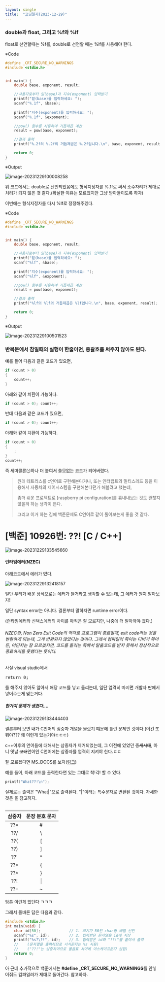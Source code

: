 ```yaml
---
layout: single
title:  "코딩일지(2023-12-29)"
---
```




### double과 float, 그리고 %f와 %lf

float로 선언할때는 %f를, double로 선언할 때는 %lf를 사용해야 한다.


※Code
```c
#define _CRT_SECURE_NO_WARNINGS
#include <stdio.h>


int main() {
    double base, exponent, result;

    //사용자로부터 밑(base)과 지수(exponent) 입력받기
    printf("밑(base)를 입력하세요: ");
    scanf("%.1f", &base);
    
    printf("지수(exponent)를 입력하세요: ");
    scanf("%.1f", &exponent);

    //pow() 함수를 사용하여 거듭제곱 계산
    result = pow(base, exponent);

    //결과 출력
    printf("%.2f의 %.2f의 거듭제곱은 %.2f입니다.\n", base, exponent, result);

    return 0;
}

```
※Output

![image-20231229100008258](./../images/image-20231229100008258.png)

위 코드에서는 double로 선언되었음에도 형식지정자를 %.1f로 써서 소수자리가 제대로 처리가 되지 않은 것 같다.(확실한 이유는 모르겠지만 그냥 받아들이도록 하자)

이번에는 형식지정자를 다시 %lf로 정정해주겠다.

※Code

```c
#define _CRT_SECURE_NO_WARNINGS
#include <stdio.h>


int main() {
    double base, exponent, result;

    //사용자로부터 밑(base)과 지수(exponent) 입력받기
    printf("밑(base)를 입력하세요: ");
    scanf("%lf", &base);
    
    printf("지수(exponent)를 입력하세요: ");
    scanf("%lf", &exponent);

    //pow() 함수를 사용하여 거듭제곱 계산
    result = pow(base, exponent);

    //결과 출력
    printf("%lf의 %lf의 거듭제곱은 %lf입니다.\n", base, exponent, result);

    return 0;
}

```



※Output

![image-20231229100501523](./../images/image-20231229100501523.png)





### 반복문에서 참일때의 실행이 한줄이면, 중괄호를 써주지 않아도 된다.

예를 들어 다음과 같은 코드가 있으면,

```c
if (count > 0)
{
    count++;
}
```

아래와 같이 치환이 가능하다.

```c
if (count > 0); count++;
```





반대 다음과 같은 코드가 있으면,

```c
if (count > 0); count++;
```

아래와 같이 치환이 가능하다.

```c
if (count > 0)
{
    ;
}
count++;
```

즉 세미콜론(;)하나 더 붙여서 쓸모없는 코드가 되어버렸다.



> 원래 테트리스를 c언어로 구현해본다거나, 또는 인터럽트와 멀티스레드 등을 이용해서 자동차의 제어시스템을 구현해본다던가 해볼려고 했는데,
>
> 좀더 쉬운 프로젝트로 [raspberry pi configuration]를 흉내내보는 것도 괜찮지 않을까 하는 생각이 든다.
>
> 그리고 이거 하는 김에 백준문제도 C언어로 같이 풀어보는게 좋을 것 같다.



# [백준] 10926번: ??! [C / C++]

![image-20231229133545660](./../images/image-20231229133545660.png)

#### 런타임에러(NZEC)

아래코드에서 에러가 떴다.

![image-20231229132418157](./../images/image-20231229132418157.png)

일단 우리가 배운 상식으로는 에러가 뜰거라고 생각할 수 있는데, 그 에러가 뭔지 알아보자!

일단 syntax error는 아니다. 결론부터 말하자면 runtime error이다.

(런타임에러와 신택스에러의 차이를 아직은 잘 모르지만, 나중에 더 알아봐야 겠다.)

###### NZEC란, Non Zero Exit Code의 약자로 프로그램이 종료될때, exit code라는 것을 반환하게 되는데, 그게 반환되지 않았다는 것이다. 그래서 컴파일러 쪽이는 디버거 쪽이든, 어딘지는 잘 모르겠지만, 코드를 돌리는 쪽에서 탈출코드를 받지 못해서 정상적으로 종료하지를 못했다는 뜻이다.

사실 visual studio에서 <pre>return 0;</pre>를 해주지 않아도 알아서 해당 코드를 넣고 돌리는데, 일단 엄격히 따지면 개발자 딴에서 넣어주는게 맞는거다.

##### 한가지 문제가 생겼다....

![image-20231229133444403](./../images/image-20231229133444403.png)

결론부터 보면 내가 C언어의 삼중자 개념을 몰랐기 떄문에 틀린 문제인 것이다.(이건 또 뭐야??? 왜 이런게 있는거야ㄷㄷㄷ)

c++이후의 언어들에 대해서는 삼중자가 제거되었는데, 그 이전에 있었던 ~~중세시대~~, 아니 옛날 ~~고대~~언어인 C언어에는 삼중자를 엄격히 지켜야 한다.ㄷㄷ

잘 모르겠다면 MS_DOCS를 보자([링크](https://learn.microsoft.com/ko-kr/cpp/c-language/trigraphs?view=msvc-170))

예를 들어, 아래 코드를 출력한다면 있는 그대로 착!각! 할 수 있다.

```c
printf("What??!\n");
```

실제로는 출력은 "What|"으로 출력된다. "|"이라는 특수문자로 변환된 것이다. 자세한 것은 <table>을 참고하자.

| 삼중자 | 문장 분호 문자 |
| :----: | :------------: |
|  ??=   |       #        |
|  ??/   |       \        |
|  ??(   |       [        |
|  ??)   |       ]        |
|  ??'   |       ^        |
|  ??<   |       {        |
|  ??>   |       }        |
|  ??!   |       \|       |
|  ??-   |       ~        |

암튼 이런게 있단다 ㅋㅋㅋ

그래서 올바른 답은 다음과 같다.

```c
#include <stdio.h>
int main(void) {
    char id[50];             // 1. 크기가 50인 char형 배열 선언
    scanf("%s", id);         // 2. 입력받은 문자열을 id에 저장
    printf("%s?\?!", id);    // 3. 입력받은 id와 "??!"를 붙여서 출력
    //    (문자열을 출력하므로 서식문자는 %s 사용)
    //    ("??!"는 삼중자이므로 물음표 사이에 이스케이프문자 삽입)
    return 0;
}
```

아 근데 추가적으로 백준에서는 <b>#define _CRT_SECURE_NO_WARNINGS</b>를 안넣어줘도 컴파일러가 제대로 돌아간다. 참고하자.





